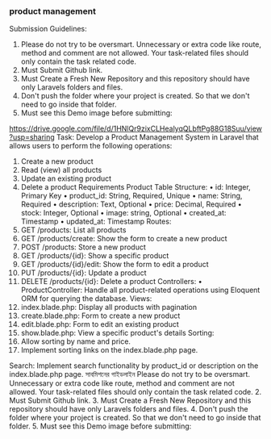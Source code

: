 ### product management

Submission Guidelines:

1. Please do not try to be oversmart. Unnecessary or extra code like route, method and comment are not allowed. Your task-related files should only contain the task related code.
2. Must Submit Github link.
3. Must Create a Fresh New Repository and this repository should have only Laravels folders and files.
4. Don't push the folder where your project is created. So that we don't need to go inside that folder.
5. Must see this Demo image before submitting:

https://drive.google.com/file/d/1HNlQr9zixCLHealyqQLbftPg88G18Suu/view?usp=sharing
Task:
Develop a Product Management System in Laravel that allows users to perform the following operations:

1. Create a new product
2. Read (view) all products
3. Update an existing product
4. Delete a product
   Requirements
   Product Table Structure:
   • id: Integer, Primary Key
   • product_id: String, Required, Unique
   • name: String, Required
   • description: Text, Optional
   • price: Decimal, Required
   • stock: Integer, Optional
   • image: string, Optional
   • created_at: Timestamp
   • updated_at: Timestamp
   Routes:
5. GET /products: List all products
6. GET /products/create: Show the form to create a new product
7. POST /products: Store a new product
8. GET /products/{id}: Show a specific product
9. GET /products/{id}/edit: Show the form to edit a product
10. PUT /products/{id}: Update a product
11. DELETE /products/{id}: Delete a product
    Controllers:
    • ProductController: Handle all product-related operations using Eloquent ORM for querying the database.
    Views:
12. index.blade.php: Display all products with pagination
13. create.blade.php: Form to create a new product
14. edit.blade.php: Form to edit an existing product
15. show.blade.php: View a specific product's details
    Sorting:
16. Allow sorting by name and price.
17. Implement sorting links on the index.blade.php page.

Search:
Implement search functionality by product_id or description on the index.blade.php page.
সাবমিশনের গাইডলাইন
Please do not try to be oversmart. Unnecessary or extra code like route, method and comment are not allowed. Your task-related files should only contain the task related code. 2. Must Submit Github link. 3. Must Create a Fresh New Repository and this repository should have only Laravels folders and files. 4. Don't push the folder where your project is created. So that we don't need to go inside that folder. 5. Must see this Demo image before submitting:

